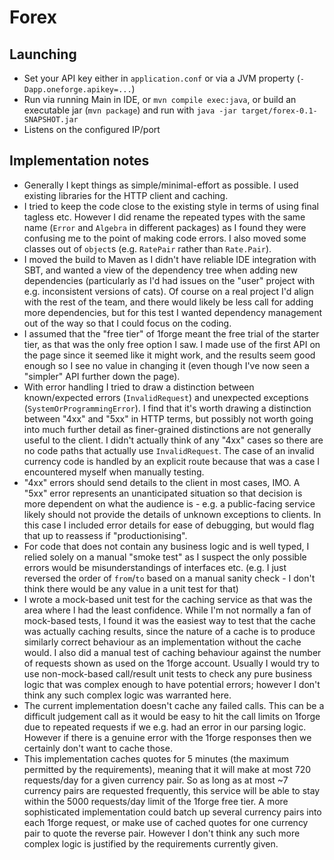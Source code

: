 # Forex

## Launching

  * Set your API key either in `application.conf`
   or via a JVM property (`-Dapp.oneforge.apikey=...`) 
  * Run via running Main in IDE, or `mvn compile exec:java`,
  or build an executable jar (`mvn package`)
  and run with  `java -jar target/forex-0.1-SNAPSHOT.jar`
  * Listens on the configured IP/port
  
## Implementation notes

  * Generally I kept things as simple/minimal-effort as possible.
  I used existing libraries for the HTTP client and caching.
  * I tried to keep the code close to the existing style
  in terms of using final tagless etc.
  However I did  rename the repeated types with the same name
  (`Error` and `Algebra` in different packages)
  as I found they were confusing me to the point of making code errors.
  I also moved some classes out of `object`s
  (e.g. `RatePair` rather than `Rate.Pair`).
  * I moved the build to Maven
  as I didn't have reliable IDE integration with SBT,
  and wanted a view of the dependency tree when adding new dependencies
  (particularly as I'd had issues on the "user" project with
  e.g. inconsistent versions of cats).
  Of course on a real project I'd align with the rest of the team,
  and there would likely be less call for adding more dependencies,
  but for this test I wanted dependency management out of the way
  so that I could focus on the coding.
  * I assumed that the "free tier" of 1forge meant the free trial of the
  starter tier, as that was the only free option I saw.
  I made use of the first API on the page since it seemed like it might
  work, and the results seem good enough so I see no value in changing
  it (even though I've now seen a "simpler" API further down the page).
  * With error handling I tried to draw a distinction
  between known/expected errors (`InvalidRequest`)
  and unexpected exceptions (`SystemOrProgrammingError`).
  I find that it's worth drawing a distinction between "4xx" and "5xx"
  in HTTP terms, but possibly not worth going into much further detail
  as finer-grained distinctions are not generally useful to the client.
  I didn't actually think of any "4xx" cases so there are no code paths
  that actually use `InvalidRequest`.
  The case of an invalid currency code is handled by an explicit route
  because that was a case I encountered myself when manually testing.
  * "4xx" errors should send details to the client in most cases, IMO.
  A "5xx" error represents an unanticipated situation so that decision
  is more dependent on what the audience is -
  e.g. a public-facing service likely should not provide the details
  of unknown exceptions to clients.
  In this case I included error details for ease of debugging,
  but would flag that up to reassess if "productionising".
  * For code that does not contain any business logic and is well typed,
  I relied solely on a manual "smoke test" as I suspect the only
  possible errors would be misunderstandings of interfaces etc.
  (e.g. I just reversed the order of `from`/`to` based on a manual
  sanity check -
  I don't think there would be any value in a unit test for that)
  * I wrote a mock-based unit test for the caching service
  as that was the area where I had the least confidence.
  While I'm not normally a fan of mock-based tests,
  I found it was the easiest way to test that the cache was actually
  caching results, since the nature of a cache is to produce similarly
  correct behaviour as an implementation without the cache would.
  I also did a manual test of caching behaviour
  against the number of requests shown as used on the 1forge account.
  Usually I would try to use non-mock-based call/result unit tests
  to check any pure business logic that was complex enough to have
  potential errors; however I don't think any such complex logic was
  warranted here.
  * The current implementation doesn't cache any failed calls.
  This can be a difficult judgement call as it would be easy to hit
  the call limits on 1forge due to repeated requests if we e.g. had
  an error in our parsing logic. However if there is a genuine error
  with the 1forge responses then we certainly don't want to cache those.
  * This implementation caches quotes for 5 minutes
  (the maximum permitted by the requirements), meaning that it will make
  at most 720 requests/day for a given currency pair.
  So as long as at most ~7 currency pairs are requested frequently,
  this service will be able to stay within the 5000 requests/day limit
  of the 1forge free tier. A more sophisticated implementation could
  batch up several currency pairs into each 1forge request, or make use
  of cached quotes for one currency pair to quote the reverse pair.
  However I don't think any such more complex logic is justified by
  the requirements currently given.